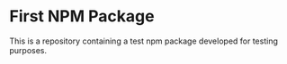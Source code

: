 # First NPM Package
This is a repository containing a test npm package developed for testing purposes.